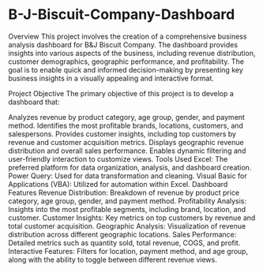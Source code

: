 # B-J-Biscuit-Company-Dashboard

Overview
This project involves the creation of a comprehensive business analysis dashboard for B&J Biscuit Company. The dashboard provides insights into various aspects of the business, including revenue distribution, customer demographics, geographic performance, and profitability. The goal is to enable quick and informed decision-making by presenting key business insights in a visually appealing and interactive format.

Project Objective
The primary objective of this project is to develop a dashboard that:

Analyzes revenue by product category, age group, gender, and payment method.
Identifies the most profitable brands, locations, customers, and salespersons.
Provides customer insights, including top customers by revenue and customer acquisition metrics.
Displays geographic revenue distribution and overall sales performance.
Enables dynamic filtering and user-friendly interaction to customize views.
Tools Used
Excel: The preferred platform for data organization, analysis, and dashboard creation.
Power Query: Used for data transformation and cleaning.
Visual Basic for Applications (VBA): Utilized for automation within Excel.
Dashboard Features
Revenue Distribution: Breakdown of revenue by product price category, age group, gender, and payment method.
Profitability Analysis: Insights into the most profitable segments, including brand, location, and customer.
Customer Insights: Key metrics on top customers by revenue and total customer acquisition.
Geographic Analysis: Visualization of revenue distribution across different geographic locations.
Sales Performance: Detailed metrics such as quantity sold, total revenue, COGS, and profit.
Interactive Features: Filters for location, payment method, and age group, along with the ability to toggle between different revenue views.
